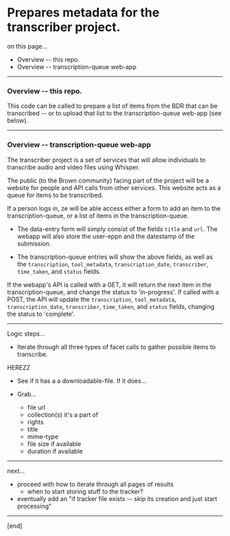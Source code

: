 # Prepares metadata for the transcriber project. 

on this page...
- Overview -- this repo.
- Overview -- transcription-queue web-app

---

### Overview -- this repo.

This code can be called to prepare a list of items from the BDR that can be transcribed -- or to upload that list to the transcription-queue web-app (see below).

---

### Overview -- transcription-queue web-app

The transcriber project is a set of services that will allow individuals to transcribe audio and video files using Whisper. 

The public (to the Brown community) facing part of the project will be a website for people and API calls from other services. This website acts as a queue for items to be transcribed.

If a person logs in, ze will be able access either a form to add an item to the transcription-queue, or a list of items in the transcription-queue. 

- The data-entry form will simply consist of the fields `title` and `url`. The webapp will also store the user-eppn and the datestamp of the submission. 

- The transcription-queue entries will show the above fields, as well as the `transcription`, `tool_metadata`, `transcription_date`, `transcriber`, `time_taken`, and `status` fields.

If the webapp's API is called with a GET, it will return the next item in the transcription-queue, and change the status to 'in-progress'. If called with a POST, the API will update the `transcription`, `tool_metadata`, `transcription_date`, `transcriber`, `time_taken`, and `status` fields, changing the status to 'complete'.

---

Logic steps...

- Iterate through all three types of facet calls to gather possible items to transcribe.

HEREZZ

- See if it has a a downloadable-file. If it does...

- Grab...
    - file url
    - collection(s) it's a part of
    - rights
    - title
    - mime-type
    - file size if available
    - duration if available    

---

next...
- proceed with how to iterate through all pages of results
    - when to start storing stuff to the tracker?
- eventually add an "if tracker file exists -- skip its creation and just start processing"

---

[end]